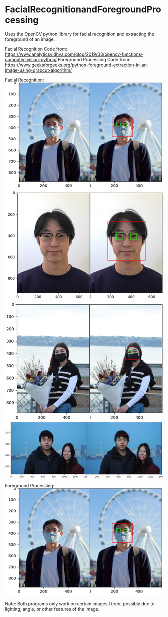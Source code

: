 # FacialRecognitionandForegroundProcessing

Uses the OpenCV python library for facial recognition and extracting the foreground of an image.

Facial Recognition Code from: https://www.analyticsvidhya.com/blog/2019/03/opencv-functions-computer-vision-python/
Foreground Processing Code from: https://www.geeksforgeeks.org/python-foreground-extraction-in-an-image-using-grabcut-algorithm/

Facial Recognition:  
![image](./images/FR1.png)
![image](./images/FR2.png)
![image](./images/FR3.png)
![image](./images/FR4.png)

Foreground Processing:  
![iamge](./images/FR1.png)

Note: Both programs only work on certain images I tried, possibly due to lighting, angle, or other features of the image.
